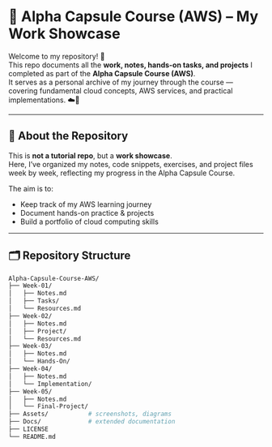 # 🌟 Alpha Capsule Course (AWS) – My Work Showcase  

Welcome to my repository! 👋  
This repo documents all the **work, notes, hands-on tasks, and projects** I completed as part of the **Alpha Capsule Course (AWS)**.  
It serves as a personal archive of my journey through the course — covering fundamental cloud concepts, AWS services, and practical implementations. ☁️🚀  

---

## 📖 About the Repository  
This is **not a tutorial repo**, but a **work showcase**.  
Here, I’ve organized my notes, code snippets, exercises, and project files week by week, reflecting my progress in the Alpha Capsule Course.  

The aim is to:  
- Keep track of my AWS learning journey  
- Document hands-on practice & projects  
- Build a portfolio of cloud computing skills  

---

## 🗂️ Repository Structure  

```bash
Alpha-Capsule-Course-AWS/
├── Week-01/
│   ├── Notes.md
│   ├── Tasks/
│   └── Resources.md
├── Week-02/
│   ├── Notes.md
│   ├── Project/
│   └── Resources.md
├── Week-03/
│   ├── Notes.md
│   └── Hands-On/
├── Week-04/
│   ├── Notes.md
│   └── Implementation/
├── Week-05/
│   ├── Notes.md
│   └── Final-Project/
├── Assets/           # screenshots, diagrams
├── Docs/             # extended documentation 
├── LICENSE
└── README.md
